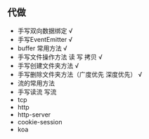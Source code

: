 ## 代做
- 手写双向数据绑定 √
- 手写EventEmitter √
- buffer 常用方法 √
- 手写文件操作方法 读 写 拷贝 √
- 手写创建文件夹方法 √
- 手写删除文件夹方法（广度优先 深度优先） √
- 流的常用方法
- 手写读流 写流 
- tcp
- http
- http-server
- cookie-session
- koa